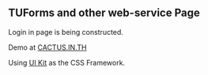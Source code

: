 <h2>TUForms and other web-service Page</h2>
<p>Login in page is being constructed.</p>
<p>Demo at <a target="_blank" href="https://cactus.in.th/beta/TUCMC">CACTUS.IN.TH</a></p>
<p>Using <a href="https://getuikit.com">UI Kit</a> as the CSS Framework.</p>
